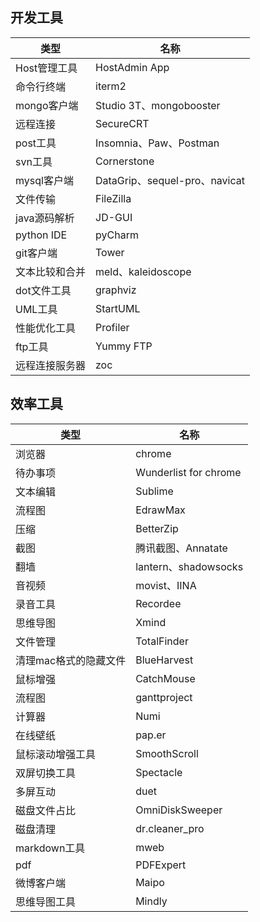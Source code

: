 ## 开发工具


| **类型** | **名称** |
| --- | --- |
| Host管理工具			| HostAdmin App |
| 命令行终端				| iterm2 |
| mongo客户端			| Studio 3T、mongobooster |
| 远程连接				| SecureCRT |
| post工具				| Insomnia、Paw、Postman |
| svn工具				| Cornerstone |
| mysql客户端			| DataGrip、sequel-pro、navicat |
| 文件传输				| FileZilla |
| java源码解析			| JD-GUI |
| python IDE			| pyCharm |
| git客户端				| Tower |
| 文本比较和合并			| meld、kaleidoscope |
| dot文件工具				| 	graphviz |
| UML工具				| StartUML |
| 性能优化工具			| Profiler |
| ftp工具				| Yummy FTP |
| 远程连接服务器			| zoc |



## 效率工具


| **类型** | **名称** |
| --- | --- |
| 浏览器					|   chrome |
| 待办事项				|   Wunderlist for chrome |
| 文本编辑				|   Sublime |
| 流程图					|   EdrawMax |
| 压缩					|   BetterZip |
| 截图					|   腾讯截图、Annatate |
| 翻墙					|   lantern、shadowsocks |
| 音视频					|   movist、IINA |
| 录音工具				|   Recordee |
| 思维导图				|   Xmind |
| 文件管理		 		|   TotalFinder |
| 清理mac格式的隐藏文件	|   BlueHarvest |
| 鼠标增强				|   CatchMouse |
| 流程图					|   ganttproject |
| 计算器					|   Numi |
| 在线壁纸				|   pap.er |
| 鼠标滚动增强工具			|   SmoothScroll |
| 双屏切换工具			|   Spectacle |
| 多屏互动				|   duet |
| 磁盘文件占比			|   OmniDiskSweeper |
| 磁盘清理				|   dr.cleaner_pro |
| markdown工具       |   mweb |
| pdf               | PDFExpert |
| 微博客户端|Maipo|           
|思维导图工具|Mindly|            



